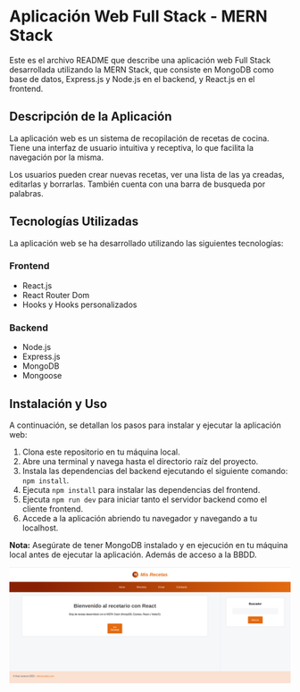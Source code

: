 # Aplicación Web Full Stack - MERN Stack

Este es el archivo README que describe una aplicación web Full Stack desarrollada utilizando la MERN Stack, que consiste en MongoDB como base de datos, Express.js y Node.js en el backend, y React.js en el frontend.

## Descripción de la Aplicación

La aplicación web es un sistema de recopilación de recetas de cocina. Tiene una interfaz de usuario intuitiva y receptiva, lo que facilita la navegación por la misma.

Los usuarios pueden crear nuevas recetas, ver una lista de las ya creadas, editarlas y borrarlas. También cuenta con una barra de busqueda por palabras.

## Tecnologías Utilizadas

La aplicación web se ha desarrollado utilizando las siguientes tecnologías:

### Frontend

- React.js
- React Router Dom
- Hooks y Hooks personalizados

### Backend

- Node.js
- Express.js
- MongoDB
- Mongoose

## Instalación y Uso

A continuación, se detallan los pasos para instalar y ejecutar la aplicación web:

1. Clona este repositorio en tu máquina local.
2. Abre una terminal y navega hasta el directorio raíz del proyecto.
3. Instala las dependencias del backend ejecutando el siguiente comando: `npm install`.
4. Ejecuta `npm install` para instalar las dependencias del frontend.
5. Ejecuta `npm run dev` para iniciar tanto el servidor backend como el cliente frontend.
6. Accede a la aplicación abriendo tu navegador y navegando a tu localhost.

**Nota:** Asegúrate de tener MongoDB instalado y en ejecución en tu máquina local antes de ejecutar la aplicación. Además de acceso a la BBDD.

![Texto alternativo](recipes-project.png)

